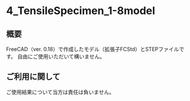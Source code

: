 # 4_TensileSpecimen_1-8model

## 概要

FreeCAD（ver. 0.18）で作成したモデル（拡張子FCStd）とSTEPファイルです。
自由にご使用いただいて構いません。

## ご利用に関して

ご使用結果について当方は責任は負いません。
